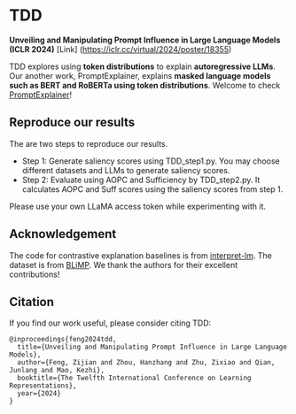 # TDD
**Unveiling and Manipulating Prompt Influence in Large Language Models (ICLR 2024)** [Link] (https://iclr.cc/virtual/2024/poster/18355)

TDD explores using **token distributions** to explain **autoregressive LLMs**. 
Our another work, PromptExplainer, explains **masked language models such as BERT and RoBERTa using token distributions**. Welcome to check [PromptExplainer](https://github.com/zijian678/PromptExplainer)!

## Reproduce our results
The are two steps to reproduce our results.
* Step 1: Generate saliency scores using TDD_step1.py. You may choose different datasets and LLMs to generate saliency scores.
* Step 2: Evaluate using AOPC and Sufficiency by TDD_step2.py. It calculates AOPC and Suff scores using the saliency scores from step 1.

Please use your own LLaMA access token while experimenting with it.

## Acknowledgement
The code for contrastive explanation baselines is from [interpret-lm](https://github.com/kayoyin/interpret-lm). The dataset is from [BLiMP](https://github.com/alexwarstadt/blimp). We thank the authors for their excellent contributions!

## Citation
If you find our work useful, please consider citing TDD:
```
@inproceedings{feng2024tdd,
  title={Unveiling and Manipulating Prompt Influence in Large Language Models},
  author={Feng, Zijian and Zhou, Hanzhang and Zhu, Zixiao and Qian, Junlang and Mao, Kezhi},
  booktitle={The Twelfth International Conference on Learning Representations},
  year={2024}
}
```
